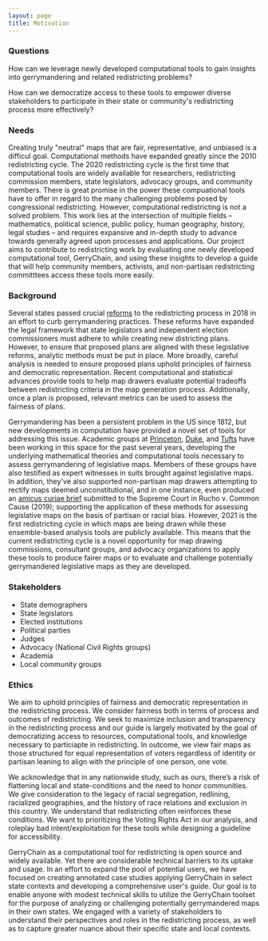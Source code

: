 ```yaml
---
layout: page
title: Motivation
---
```


### Questions

How can we leverage newly developed computational tools to gain insights into gerrymandering and related redistricting problems?

How can we democratize access to these tools to empower diverse stakeholders to participate in their state or community's redistricting process more effectively?

### Needs

Creating truly "neutral" maps that are fair, representative, and unbiased is a difficul goal. Computational methods have expanded greatly since the 2010 redistricting cycle. The 2020 redistricting cycle is the first time that computational tools are widely available for researchers, redistricting commission members, state legislators, advocacy groups, and community members. There is great promise in the power these compuational tools have to offer in regard to the many challenging problems posed by congressional redistricting. However, computational redistricting is not a solved problem. This work lies at the intersection of multiple fields – mathematics, political science, public policy, human geography, history, legal studies – and requires expansive and in-depth study to advance towards generally agreed upon processes and applications. Our project aims to contribute to redistricting work by evaluating one newly developed computational tool, GerryChain, and using these insights to develop a guide that will help community members, activists, and non-partisan redistricting committtees access these tools more easily.

### Background

Several states passed crucial [reforms](https://www.brennancenter.org/our-work/analysis-opinion/citizen-and-legislative-efforts-reform-redistricting-2018) to the redistricting process in 2018 in an effort to curb gerrymandering practices. These reforms have expanded the legal framework that state legislators and independent election commissioners must adhere to while creating new districting plans. However, to ensure that proposed plans are aligned with these legislative reforms, analytic methods must be put in place. More broadly, careful analysis is needed to ensure proposed plans uphold principles of fairness and democratic representation. Recent computational and statistical advances provide tools to help map drawers evaluate potential tradeoffs between redistricting criteria in the map generation process. Additionally, once a plan is proposed, relevant metrics can be used to assess the fairness of plans. 

Gerrymandering has been a persistent problem in the US since 1812, but new developments in computation have provided a novel set of tools for addressing this issue. Academic groups at [Princeton](https://gerrymander.princeton.edu/), [Duke](https://sites.duke.edu/quantifyinggerrymandering/), and [Tufts](https://mggg.org/) have been working in this space for the past several years, developing the underlying mathematical theories and computational tools necessary to assess gerrymandering of legislative maps. Members of these groups have also testified as expert witnesses in suits brought against legislative maps. In addition, they've also supported non-partisan map drawers attempting to rectify maps deemed unconstitutional, and in one instance, even produced an [amicus curiae brief](https://mggg.org/SCOTUS-MathBrief.pdf) submitted to the Supreme Court in Rucho v. Common Cause (2019); supporting the application of these methods for assessing legislative maps on the basis of partisan or racial bias. However, 2021 is the first redistricting cycle in which maps are being drawn while these ensemble-based analysis tools are publicly available. This means that the current redistricting cycle is a novel opportunity for map drawing commissions, consultant groups, and advocacy organizations to apply these tools to produce fairer maps or to evaluate and challenge potentially gerrymandered legislative maps as they are developed.

### Stakeholders

* State demographers
* State legislators
* Elected institutions
* Political parties
* Judges
* Advocacy (National Civil Rights groups)
* Academia
* Local community groups

### Ethics

We aim to uphold principles of fairness and democratic representation in the redistricting process. We consider fairness both in terms of process and outcomes of redistricting. We seek to maximize inclusion and transparency in the redistricting process and our guide is largely motivated by the goal of democratizing access to resources, computational tools, and knowledge necessary to particiapte in redistricting. In outcome, we view fair maps as those structured for equal representation of voters regardless of identity or partisan leaning to align with the principle of one person, one vote.

We acknowledge that in any nationwide study, such as ours, there’s a risk of flattening local and state-conditions and the need to honor communities. We give consideration to the legacy of racial segregation, redlining, racialized geographies, and the history of race relations and exclusion in this country. We understand that redistricting often reinforces these conditions. We want to prioritizing the Voting Rights Act in our analysis, and roleplay bad intent/exploitation for these tools while designing a guideline for accessibility.

GerryChain as a computational tool for redistricting is open source and widely available. Yet there are considerable technical barriers to its uptake and usage. In an effort to expand the pool of potential users, we have focused on creating annotated case studies applying GerryChain in select state contexts and developing a comprehensive user's guide. Our goal is to enable anyone with modest technical skills to utilize the GerryChain toolset for the purpose of analyzing or challenging potentially gerrymandered maps in their own states. We engaged with a variety of stakeholders to understand their perspectives and roles in the redistricting process, as well as to capture greater nuance about their specific state and local contexts. 

